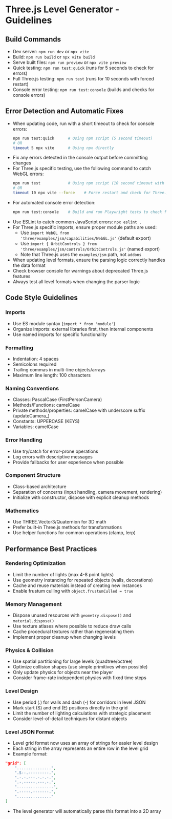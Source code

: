 # Three.js Level Generator - Guidelines

## Build Commands
- Dev server: `npm run dev` or `npx vite`
- Build: `npm run build` or `npx vite build`
- Serve built files: `npm run preview` or `npx vite preview`
- Quick testing: `npm run test:quick` (runs for 5 seconds to check for errors)
- Full Three.js testing: `npm run test` (runs for 10 seconds with forced restart)
- Console error testing: `npm run test:console` (builds and checks for console errors)

## Error Detection and Automatic Fixes
- When updating code, run with a short timeout to check for console errors:
  ```bash
  npm run test:quick      # Using npm script (5 second timeout)
  # OR
  timeout 5 npx vite      # Using npx directly
  ```
- Fix any errors detected in the console output before committing changes
- For Three.js specific testing, use the following command to catch WebGL errors:
  ```bash
  npm run test            # Using npm script (10 second timeout with force restart)
  # OR
  timeout 10 npx vite --force    # Force restart and check for Three.js errors
  ```
- For automated console error detection:
  ```bash
  npm run test:console    # Build and run Playwright tests to check for console errors
  ```
- Use ESLint to catch common JavaScript errors: `npx eslint .`
- For Three.js specific imports, ensure proper module paths are used:
  - Use `import WebGL from 'three/examples/jsm/capabilities/WebGL.js'` (default export)
  - Use `import { OrbitControls } from 'three/examples/jsm/controls/OrbitControls.js'` (named export)
  - Note that Three.js uses the `examples/jsm` path, not `addons`
- When updating level formats, ensure the parsing logic correctly handles the data format
- Check browser console for warnings about deprecated Three.js features
- Always test all level formats when changing the parser logic

## Code Style Guidelines

### Imports
- Use ES module syntax (`import * from 'module'`)
- Organize imports: external libraries first, then internal components
- Use named imports for specific functionality

### Formatting
- Indentation: 4 spaces
- Semicolons required
- Trailing commas in multi-line objects/arrays
- Maximum line length: 100 characters

### Naming Conventions
- Classes: PascalCase (FirstPersonCamera)
- Methods/Functions: camelCase
- Private methods/properties: camelCase with underscore suffix (updateCamera_)
- Constants: UPPERCASE (KEYS)
- Variables: camelCase

### Error Handling
- Use try/catch for error-prone operations
- Log errors with descriptive messages
- Provide fallbacks for user experience when possible

### Component Structure
- Class-based architecture
- Separation of concerns (input handling, camera movement, rendering)
- Initialize with constructor, dispose with explicit cleanup methods

### Mathematics
- Use THREE.Vector3/Quaternion for 3D math
- Prefer built-in Three.js methods for transformations
- Use helper functions for common operations (clamp, lerp)

## Performance Best Practices

### Rendering Optimization
- Limit the number of lights (max 4-8 point lights)
- Use geometry instancing for repeated objects (walls, decorations)
- Cache and reuse materials instead of creating new instances
- Enable frustum culling with `object.frustumCulled = true`

### Memory Management
- Dispose unused resources with `geometry.dispose()` and `material.dispose()`
- Use texture atlases where possible to reduce draw calls
- Cache procedural textures rather than regenerating them
- Implement proper cleanup when changing levels

### Physics & Collision
- Use spatial partitioning for large levels (quadtree/octree)
- Optimize collision shapes (use simple primitives when possible)
- Only update physics for objects near the player
- Consider frame-rate independent physics with fixed time steps

### Level Design
- Use period (.) for walls and dash (-) for corridors in level JSON
- Mark start (S) and end (E) positions directly in the grid
- Limit the number of lighting calculations with strategic placement
- Consider level-of-detail techniques for distant objects

### Level JSON Format
- Level grid format now uses an array of strings for easier level design
- Each string in the array represents an entire row in the level grid
- Example format:
```json
"grid": [
    "...............",
    ".S--.---------.",
    ".-.-.---.-.-.-.",
    ".-.-----.---.-.",
    ".-.......-..-.-.",
    ".-----.-------.",
    "..............."
]
```
- The level generator will automatically parse this format into a 2D array